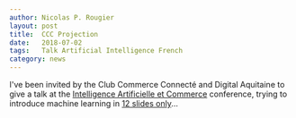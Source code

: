 ```yaml
---
author: Nicolas P. Rougier
layout: post
title:  CCC Projection
date:   2018-07-02
tags:   Talk Artificial Intelligence French
category: news
---
```


I've been invited by the Club Commerce Connecté and Digital Aquitaine to give a
talk at the [Intelligence Artificielle et Commerce](https://digital-aquitaine.com/2018/05/22/2-juillet-intelligence-artificielle-bordeaux-ensc/) conference, trying to
introduce machine learning in [12 slides only](http://media.digital-aquitaine.com/invit/IA/02-07-2018/02-Apprentissage-auto-Nicolas-Rougier.pdf)...
